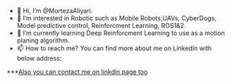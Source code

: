 - 👋 Hi, I’m @MortezaAliyari.
- 👀 I’m interested in Robotic such as Mobile Robots,UAVs, CyberDogs, Model predictive control, Reinforcment Learning, ROS1&2. 
- 🌱 I’m currently learning  Deep Reinforcment Learning to use as a motion planing algorithm.
- 📫 How to reach me? You can find more about me on LinkedIn with below address:

***[Also you can contact me on linkdin page too](www.linkedin.com/in/morteza-aliyari-1609a1107)

<!---
MortezaAliyari/MortezaAliyari is a ✨ special ✨ repository because its `README.md` (this file) appears on your GitHub profile.
You can click the Preview link to take a look at your changes.
--->
